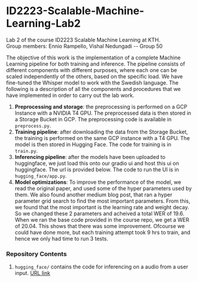 # ID2223-Scalable-Machine-Learning-Lab2

Lab 2 of the course ID2223 Scalable Machine Learning at KTH.\
Group members: Ennio Rampello, Vishal Nedungadi -- Group 50

The objective of this work is the implementation of a complete Machine Learning pipeline for both training and inference. The pipeline consists of different components with different purposes, where each one can be scaled independently of the others, based on the specific load.
We have fine-tuned the Whisper model to work with the Swedish language.
The following is a description of all the components and procedures that we have implemented in order to carry out the lab work.

   1. **Preprocessing and storage**: the preprocessing is performed on a GCP Instance with a NVIDIA T4 GPU. The preprocessed data is then stored in a Storage Bucket in GCP. The preprocessing code is available in `preprocess.py`.
   2. **Training pipeline**: after downloading the data from the Storage Bucket, the training is performed on the same GCP instance with a T4 GPU. The model is then stored in Hugging Face. The code for training is in `train.py`.
   3. **Inferencing pipeline**: after the models have been uploaded to huggingface, we just load this onto our gradio ui and host this ui on huggingface. The url is provided below. The code to run the UI is in `hugging_face/app.py`.
   4. **Model optimizations**: To improve the performance of the model, we read the original paper, and used some of the hyper parameters used by them. We also found another medium blog post, that ran a hyper parameter grid search to find the most important parameters. From this, we found that the most important is the learning rate and weight decay. So we changed these 2 parameters and acheived a total WER of 19.6. When we ran the base code provided in the course repo, we get a WER of 20.04. This shows that there was some improvement. Ofcourse we could have done more, but each training attempt took 9 hrs to train, and hence we only had time to run 3 tests. 

### Repository Contents

   1. `hugging_face/` contains the code for inferencing on a audio from a user input. [URL link](https://huggingface.co/spaces/vishalned/scalable_ml_lab2)
   
   
